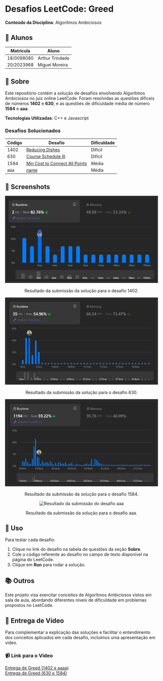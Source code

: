 # Desafios LeetCode: Greed
 
**Conteúdo da Disciplina**: Algorítmos Ambiciosos

## 👥 Alunos
| Matrícula   | Aluno           |
|-------------|------------------|
| 18/0098080  | Arthur Trindade  |
| 20/2023968  | Miguel Moreira   |

## 📝 Sobre
Este repositório contém a solução de desafios envolvendo Algorítmos Ambiciosos no juiz online LeetCode. Foram resolvidas as questões difíceis de números **1402** e **630**, e as questões de dificuldade média de número **1584** e **aaa**.

**Tecnologias Utilizadas**: C++ e Javascript

### Desafios Solucionados
| Código | Desafio                                                                                                      | Dificuldade |
|--------|--------------------------------------------------------------------------------------------------------------|-------------|
| 1402    | [Reducing Dishes](https://leetcode.com/problems/reducing-dishes/description/) | Difícil     |
| 630    | [Course Schedule III](https://leetcode.com/problems/course-schedule-iii/description/) | Difícil     |
| 1584    | [Min Cost to Connect All Points](https://leetcode.com/problems/min-cost-to-connect-all-points/description/) | Média     |
| aaa    | [name](link) | Média     |

## 📸 Screenshots
<p align="center">
  <img src="img/1402.jpeg" alt="Resultado da submissão do desafio 1402">
</p>

<p align="center">
  Resultado da submissão da solução para o desafio 1402.
</p>

<p align="center">
  <img src="img/630.jpeg" alt="Resultado da submissão do desafio 630">
</p>

<p align="center">
  Resultado da submissão da solução para o desafio 630.
</p>

<p align="center">
  <img src="img/1584.jpeg" alt="Resultado da submissão do desafio 1584">
</p>

<p align="center">
  Resultado da submissão da solução para o desafio 1584.
</p>

<p align="center">
  <img src="img/aaa.jpeg" alt="Resultado da submissão do desafio aaa">
</p>

<p align="center">
  Resultado da submissão da solução para o desafio aaa.
</p>


## 🚀 Uso
Para testar cada desafio:
1. Clique no link do desafio na tabela de questões da seção **Sobre**.
2. Cole o código referente ao desafio no campo de texto disponível na página do LeetCode.
3. Clique em **Run** para rodar a solução.

## 📚 Outros
  Este projeto visa exercitar conceitos de Algorítmos Ambiciosos vistos em sala de aula, abordando diferentes níveis de dificuldade em problemas propostos no LeetCode.

## 🎥 Entrega de Vídeo

Para complementar a explicação das soluções e facilitar o entendimento dos conceitos aplicados em cada desafio, incluímos uma apresentação em vídeo.

### 📹 Link para o Vídeo
[Entrega de Greed (1402 e aaaa)](link) <br>
[Entrega de Greed (630 e 1584)](link)
